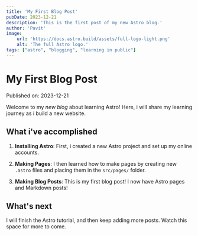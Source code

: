 ```yaml
---
title: 'My First Blog Post'
pubDate: 2023-12-21
description: 'This is the first post of my new Astro blog.'
author: 'Pavit'
image:
    url: 'https://docs.astro.build/assets/full-logo-light.png'
    alt: 'The full Astro logo.'
tags: ["astro", "blogging", "learning in public"]
---
```


# My First Blog Post

Published on: 2023-12-21

Welcome to my _new blog_ about learning Astro! Here, i will share my learning journey as i build a new website.

## What i've accomplished

1. **Installing Astro**: First, i created a new Astro project and set up my online accounts.

2. **Making Pages**: I then learned how to make pages by creating new `.astro` files and placing them in the `src/pages/` folder.

3. **Making Blog Posts**: This is my first blog post! I now have Astro pages and Markdown posts!

## What's next

I will finish the Astro tutorial, and then keep adding more posts. Watch this space for more to come.